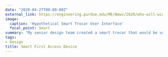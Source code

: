 ```yaml
---
date: "2020-04-27T00:00:00Z"
external_link: https://engineering.purdue.edu/ME/News/2020/who-will-win-best-senior-design-project-of-2020
image:
  caption: 'Hypothetical Smart Trocar User Interface'
  focal_point: Smart
summary: 'My senior design team created a smart trocar that would be used in research to detect first-access complications before they happen. We won 1st place in the 2020 Malott Innovation Awards' 
tags:
- Design
title: Smart First Access Device
---
```

